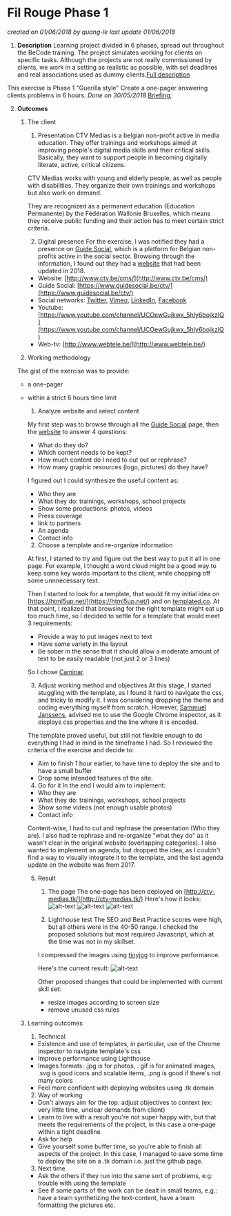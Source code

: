 # Fil Rouge Phase 1
*created on 01/06/2018 by quang-le*
*last update 01/06/2018*

1. **Description**
Learning project divided in 6 phases, spread out throughout the BeCode training. The project simulates working for clients on specific tasks. Although the projects are not really commissioned by clients, we work in a setting as realistic as possible, with set deadlines and real associations used as dummy clients.[Full description](https://github.com/becodeorg/lovelace-2/tree/master/Projects/fil-rouge)


This exercise is Phase 1 "Guerilla style"
 Create a one-pager answering clients problems in 6 hours. *Done on 30/05/2018* [Briefing](https://github.com/becodeorg/lovelace-2/blob/master/Projects/fil-rouge/phase-1.md);

2. **Outcomes**
 
    1. The client

        1. Presentation
        CTV Medias is a belgian non-profit active in media education. They offer trainings and workshops aimed at improving people's digital media skills and their critical skills. Basically, they want to support people in becoming digitally literate, active, critical citizens.

        CTV Medias works with young and elderly people, as well as people with disabilities. They organize their own trainings and workshops but also work on demand.

        They are recognized as a permanent education (Education Permanente) by the Fédération Wallonie Bruxelles, which means they receive public funding and their action has to meet certain strict criteria.

        2. Digital presence
        For the exercise, I was notified they had a presence on [Guide Social](https://www.guidesocial.be/ctv/), which is a platform for Belgian non-profits active in the social sector. 
        Browsing through the information, I found out they had a [website](http://www.ctv.be/cms/) that had been updated in 2018.

        * Website: [http://www.ctv.be/cms/](http://www.ctv.be/cms/)
        * Guide Social: [https://www.guidesocial.be/ctv/](https://www.guidesocial.be/ctv/)
        * Social networks: [Twitter](https://twitter.com/ctvmedias), [Vimeo](https://vimeo.com/ctvmedias), [LinkedIn](https://www.linkedin.com/in/ctvmedias/), [Facebook](https://www.facebook.com/pages/CTV-M%C3%A9dias/478169852230983?fref=ts)
        * Youtube: [https://www.youtube.com/channel/UCOewGujkwx_5hIy6bojkzIQ](https://www.youtube.com/channel/UCOewGujkwx_5hIy6bojkzIQ)
        * Web-tv: [http://www.webtele.be/](http://www.webtele.be/)

    2. Working methodology
  
    The gist of the exercise was to provide:
    * a one-pager
    * within a strict 6 hours time limit

        1. Analyze website and select content

        My first step was to browse through all the [Guide Social](https://www.guidesocial.be/ctv/) page, then the [website](http://www.ctv.be/cms/) to answer 4 questions:
        * What do they do?
        * Which content needs to be kept?
        * How much content do I need to cut out or rephrase?
        * How many graphic resources (logo, pictures) do they have?

        I figured out I could synthesize the useful content as:
        * Who they are
        * What they do: trainings, workshops, school projects
        * Show some productions: photos, videos
        * Press coverage
        * link to partners
        * An agenda
        * Contact info

        2. Choose a template and re-organize information

        At first, I started to try and figure out the best way to put it all in one page. For example, I thought a word cloud might be a good way to keep some key words important to the client, while chopping off some unnnecessary text.

        Then I started to look for a template, that would fit my initial idea on [https://html5up.net/](https://html5up.net/) and on [templated.co](https://templated.co/). At that point, I realized that browsing for the right template might eat up too much time, so I decided to settle for a template that would meet 3 requirements:
        - Provide a way to put images next to text
        - Have some variety in the layout
        - Be sober in the sense that it should allow a moderate amount of text to be easily readable (not just 2 or 3 lines)

        So I chose [Caminar](https://templated.co/caminar). 

        3. Adjust working method and objectives
        At this stage, I started stuggling with the template, as I found it hard to navigate the css, and tricky to modify it. I was considering dropping the theme and coding everything myself from scratch. However, [Sammuel Janssens](https://github.com/SammuelJ), advised me to use the Google Chrome inspector, as it displays css properties and the line where it is encoded.

        The template proved useful, but still not flexible enough to do everything I had in mind in the timeframe I had. So I reviewed the criteria of the exercise and decide to:
        - Aim to finish 1 hour earlier, to have time to deploy the site and to have a small buffer
        - Drop some intended features of the site.

        4. Go for it
        In the end I would aim to implement:
        * Who they are
        * What they do: trainings, workshops, school projects
        * Show some videos (not enough usable photos)
        * Contact info

        Content-wise, I had to cut and rephrase the presentation (Who they are). I also had te rephrase and re-organize "what they do" as it wasn't clear in the original website (overlapping categories). I also wanted to implement an agenda, but dropped the idea, as I couldn't find a way to visually integrate it to the template, and the last agenda update on the website was from 2017.

        5. Result

            1. The page
            The one-page has been deployed on [http://ctv-medias.tk/](http://ctv-medias.tk/)
            Here's how it looks:
            ![alt-text](https://github.com/quang-le/filrouge-0-guerilla/blob/master/prntscrn/Capture%20du%202018-06-01%2011-31-01.png)
            ![alt-text](https://github.com/quang-le/filrouge-0-guerilla/blob/master/prntscrn/Capture%20du%202018-06-01%2011-31-16.png)
            ![alt-text](https://github.com/quang-le/filrouge-0-guerilla/blob/master/prntscrn/Capture%20du%202018-06-01%2011-31-27.png) 

            2. Lighthouse test 
            The SEO and Best Practice scores were high, but all others were in the 40-50 range. I checked the proposed solutions but most required Javascript, which at the time was not in my skillset. 

            I compressed the images using [tinyjpg](https://tinyjpg.com/) to improve performance.

            Here's the current result:
            ![alt-text](https://github.com/quang-le/filrouge-0-guerilla/blob/master/prntscrn/Capture%20du%202018-06-01%2011-54-19.png)

            Other proposed changes that could be implemented with current skill set:
            - resize images according to screen size
            - remove unused css rules


    3. Learning outcomes

        1. Technical

        * Existence and use of templates, in particular, use of the Chrome inspector to navigate template's css
        * Improve performance using Lighthouse
        * Images formats: .jpg is for photos, . gif is for animated images, .svg is good icons and scalable items, .png is good if there's not many colors
        * Feel more confident with deploying websites using .tk domain

        2. Way of working

        * Don't always aim for the top: adjust objectives to context (ex: very little time, unclear demands from client)
        * Learn to live with a result you're not super happy with, but that meets the requirements of the project, in this case a one-page within a tight deadline
        * Ask for help
        * Give yourself some buffer time, so you're able to finish all aspects of the project. In this case, I managed to save some time to deploy the site on a .tk domain i.o. just the github page.

        3. Next time
        * Ask the others if they run into the same sort of problems, e.g: trouble with using the template
        * See if some parts of the work can be dealt in small teams, e.g.: have a team synthetizing the text-content, have a team formatting the pictures etc.
